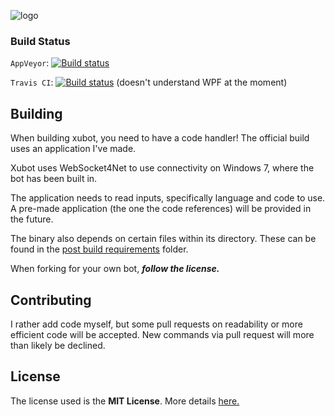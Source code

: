 ![logo](https://raw.githubusercontent.com/xubot-team/xubot/master/docs/xublogo.png)

### Build Status
`AppVeyor`: [![Build status](https://ci.appveyor.com/api/projects/status/vxb9wvryyppa1cc5?svg=true)](https://ci.appveyor.com/project/xubiod/xubot)

`Travis CI`: [![Build status](https://api.travis-ci.org/xubot-team/xubot.svg?branch=master)](https://travis-ci.org/xubot-team/xubot) (doesn't understand WPF at the moment)

## Building
When building xubot, you need to have a code handler! The official build uses an application I've made.

Xubot uses WebSocket4Net to use connectivity on Windows 7, where the bot has been built in.

The application needs to read inputs, specifically language and code to use. A pre-made application (the one the code references) will be provided in the future.

The binary also depends on certain files within its directory. These can be found in the [post build requirements](post-build-requirements) folder.

When forking for your own bot, ***follow the license.***

## Contributing
I rather add code myself, but some pull requests on readability or more efficient code will be accepted. New commands via pull request will more than likely be declined.

## License
The license used is the **MIT License**. More details [here.](LICENSE)
